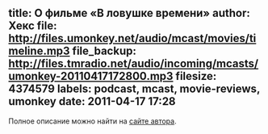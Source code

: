 title: О фильме «В ловушке времени»
author: Хекс
file: http://files.umonkey.net/audio/mcast/movies/timeline.mp3
file_backup: http://files.tmradio.net/audio/incoming/mcasts/umonkey-20110417172800.mp3
filesize: 4374579
labels: podcast, mcast, movie-reviews, umonkey
date: 2011-04-17 17:28
---
<p>Полное описание можно найти на <a href="http://umonkey.net/movies/timeline/">сайте автора</a>.</p>
